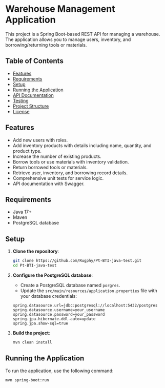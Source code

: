 # Warehouse Management Application

This project is a Spring Boot-based REST API for managing a warehouse. The application allows you to manage users, inventory, and borrowing/returning tools or materials.

## Table of Contents

- [Features](#features)
- [Requirements](#requirements)
- [Setup](#setup)
- [Running the Application](#running-the-application)
- [API Documentation](#api-documentation)
- [Testing](#testing)
- [Project Structure](#project-structure)
- [License](#license)

## Features

- Add new users with roles.
- Add inventory products with details including name, quantity, and product type.
- Increase the number of existing products.
- Borrow tools or use materials with inventory validation.
- Return borrowed tools or materials.
- Retrieve user, inventory, and borrowing record details.
- Comprehensive unit tests for service logic.
- API documentation with Swagger.

## Requirements

- Java 17+
- Maven
- PostgreSQL database

## Setup

1. **Clone the repository**:
    ```sh
    git clone https://github.com/Rugphy/Pt-BTI-java-test.git
    cd Pt-BTI-java-test
    ```

2. **Configure the PostgreSQL database**:
    - Create a PostgreSQL database named `porgres`.
    - Update the `src/main/resources/application.properties` file with your database credentials:
    ```properties
    spring.datasource.url=jdbc:postgresql://localhost:5432/postgres
    spring.datasource.username=your_username
    spring.datasource.password=your_password
    spring.jpa.hibernate.ddl-auto=update
    spring.jpa.show-sql=true

    ```

3. **Build the project**:
    ```sh
    mvn clean install
    ```

## Running the Application

To run the application, use the following command:
```sh
mvn spring-boot:run
